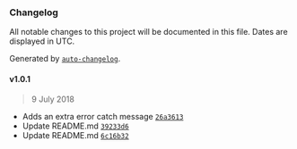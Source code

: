 ### Changelog

All notable changes to this project will be documented in this file. Dates are displayed in UTC.

Generated by [`auto-changelog`](https://github.com/CookPete/auto-changelog).

#### v1.0.1

> 9 July 2018

- Adds an extra error catch message [`26a3613`](https://github.com/rickstaa/Todoist_Global_Shortcuts_WIN10/commit/26a361370c29f9f0411974aa87a4ee15907564a3)
- Update README.md [`39233d6`](https://github.com/rickstaa/Todoist_Global_Shortcuts_WIN10/commit/39233d68f9c87141ef3a2aad046e21f84687b36e)
- Update README.md [`6c16b32`](https://github.com/rickstaa/Todoist_Global_Shortcuts_WIN10/commit/6c16b322b9da9a0c708fd2d5bea9b9e5868b464b)
